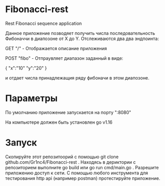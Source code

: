 # Fibonacci-rest
Rest Fibonacci sequence application

Данное приложение позводяет получить числа последовательность Фибоначчи в диапозоне от X до Y.
Отслеживаются два два эндпоинта:

GET "/" - Отображается описание приложения

POST "fibo" - Отпраувляет диапазон заданный в виде:

{
		"x":"10"
		"y":"20"
	}
	
  и отдает числа принадлежащия ряду фибоначи в этом диапозоне.
  
  # Параметры
  По умолчанию приложение запускается на порту ":8080"
  
  На компьютере должен быть установлен go v1.16
  # Запуск
  Скопируйте этот репозитоорий с помощью git clone github.com/Gr1nc4/Fibonacci-rest .
  Находясь в дериктории с репозиторием выполните go build или go run cmd/main.go .
  Разрешите приложению доступ к сети.
  С помощью любого инструмента для тестирования http api (например postman) протестируйте приложение.
  
